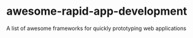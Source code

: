 # awesome-rapid-app-development
A list of awesome frameworks for quickly prototyping web applications
